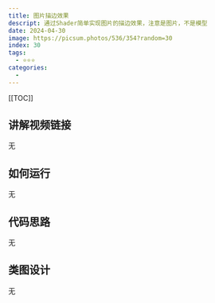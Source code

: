 ```yaml
---
title: 图片描边效果
descript: 通过Shader简单实现图片的描边效果，注意是图片，不是模型
date: 2024-04-30
image: https://picsum.photos/536/354?random=30
index: 30
tags:
  - ⭐️⭐️⭐️
categories:
  - 
---
```


[[TOC]]

## 讲解视频链接
无

## 如何运行
无

## 代码思路
无

## 类图设计
无
